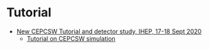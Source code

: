 # Tutorial

* [New CEPCSW Tutorial and detector study, IHEP, 17-18 Sept 2020](https://indico.ihep.ac.cn/event/12341/)
  * [Tutorial on CEPCSW simulation](https://cepc.github.io/CEPCSW/simulation-tutorial/index.html#/)
